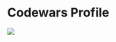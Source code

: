 # Codewars Profile

<div id="badges">
  <a href="https://www.codewars.com/users/The_KEKO">
    <img src="https://www.codewars.com/users/The_KEKO/badges/large"/>
